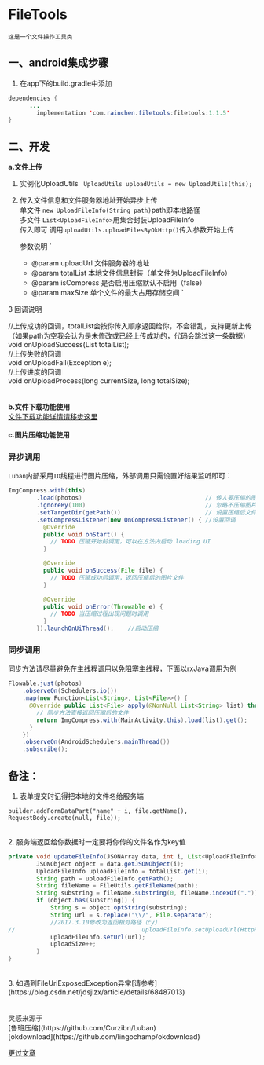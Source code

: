 # **FileTools**
    这是一个文件操作工具类

## 一、android集成步骤

1. 在app下的build.gradle中添加<br/>
```java
dependencies {
      ...
        implementation 'com.rainchen.filetools:filetools:1.1.5'
}
```
## 二、开发
**a.文件上传**
<br/>
1. 实例化UploadUtils ` UploadUtils uploadUtils = new UploadUtils(this);`
2. 传入文件信息和文件服务器地址开始异步上传   <br/> 
      单文件 `new UploadFileInfo(String path)`path即本地路径<br/>
      多文件 `List<UploadFileInfo>`用集合封装UploadFileInfo<br/>  传入即可
    调用`uploadUtils.uploadFilesByOkHttp()`传入参数开始上传
    
    参数说明
` 
     * @param uploadUrl  文件服务器的地址
     * @param totalList  本地文件信息封装（单文件为UploadFileInfo）
     * @param isCompress 是否启用压缩默认不启用（false）
     * @param maxSize    单个文件的最大占用存储空间
     `

3 回调说明<br/>
  
//上传成功的回调，totalList会按你传入顺序返回给你，不会错乱，支持更新上传（如果path为空我会认为是未修改或已经上传成功的，代码会跳过这一条数据）<br/>
	void onUploadSuccess(List<UploadFileInfo> totalList);<br/>
//上传失败的回调<br/>
	void onUploadFail(Exception e);<br/>
//上传进度的回调<br/>
	void onUploadProcess(long currentSize, long totalSize);<br/>
<br/>
<br/>
**b.文件下载功能使用**<br/>
[文件下载功能详情请移步这里](https://github.com/rainchen1024/filetools/blob/dev/okdownload-zh.md) 
<br/><br/>
**c.图片压缩功能使用**<br/>

### 异步调用

`Luban`内部采用`IO`线程进行图片压缩，外部调用只需设置好结果监听即可：

```java
ImgCompress.with(this)
        .load(photos)                                   // 传人要压缩的图片列表
        .ignoreBy(100)                                  // 忽略不压缩图片的大小
        .setTargetDir(getPath())                        // 设置压缩后文件存储位置
        .setCompressListener(new OnCompressListener() { //设置回调
          @Override
          public void onStart() {
            // TODO 压缩开始前调用，可以在方法内启动 loading UI
          }

          @Override
          public void onSuccess(File file) {
            // TODO 压缩成功后调用，返回压缩后的图片文件
          }

          @Override
          public void onError(Throwable e) {
            // TODO 当压缩过程出现问题时调用
          }
        }).launchOnUiThread();    //启动压缩
```

### 同步调用

同步方法请尽量避免在主线程调用以免阻塞主线程，下面以rxJava调用为例

```java
Flowable.just(photos)
    .observeOn(Schedulers.io())
    .map(new Function<List<String>, List<File>>() {
      @Override public List<File> apply(@NonNull List<String> list) throws Exception {
        // 同步方法直接返回压缩后的文件
        return ImgCompress.with(MainActivity.this).load(list).get();
      }
    })
    .observeOn(AndroidSchedulers.mainThread())
    .subscribe();
```
 备注：
---


1. 表单提交时记得把本地的文件名给服务端<br/>
<!--lang:java-->
	builder.addFormDataPart("name" + i, file.getName(), RequestBody.create(null, file));
<br/>
2. 服务端返回给你数据时一定要将你传的文件名作为key值 

```java
private void updateFileInfo(JSONArray data, int i, List<UploadFileInfo> totalList) throws JSONException {
        JSONObject object = data.getJSONObject(i);
        UploadFileInfo uploadFileInfo = totalList.get(i);
        String path = uploadFileInfo.getPath();
        String fileName = FileUtils.getFileName(path);
        String substring = fileName.substring(0, fileName.indexOf("."));
        if (object.has(substring)) {
            String s = object.optString(substring);
            String url = s.replace("\\/", File.separator);
            //2017.3.10修改为返回相对路径（cy）
//                                    uploadFileInfo.setUploadUrl(HttpRequestUtils.DOWNLOAD_HOST + url);
            uploadFileInfo.setUrl(url);
            uploadSize++;
        }
}
```
<br/>
3. 如遇到FileUriExposedException异常[请参考](https://blog.csdn.net/jdsjlzx/article/details/68487013)<br/><br/><br/>
灵感来源于 <br/>
[鲁班压缩](https://github.com/Curzibn/Luban)<br/>
[okdownload](https://github.com/lingochamp/okdownload)

[更过文章](https://rainchen1024.github.io)
